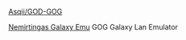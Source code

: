 
[Asqii/GOD-GOG](https://github.com/Asqii/GOD-GOG)

[Nemirtingas Galaxy Emu](https://gitlab.com/Nemirtingas/nemirtingas_galaxy_emu)
GOG Galaxy Lan Emulator
